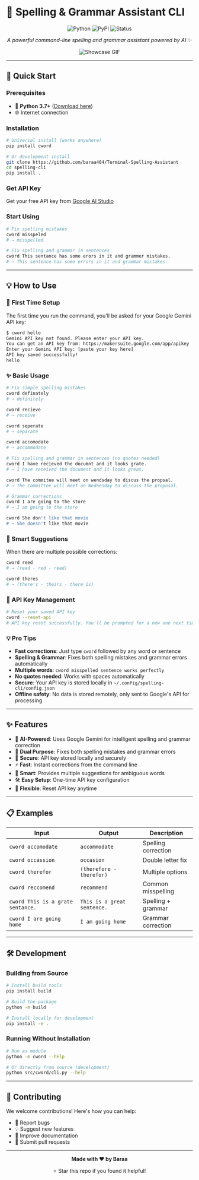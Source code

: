 # 📝 Spelling & Grammar Assistant CLI

<div align="center">

![Python](https://img.shields.io/badge/python-3.7+-blue.svg)
![PyPI](https://img.shields.io/badge/PyPI-cword-blue.svg)
![Status](https://img.shields.io/badge/status-active-success.svg)

*A powerful command-line spelling and grammar assistant powered by AI* ✨

![Showcase GIF](https://github.com/baraa404/Terminal-Spelling-Assistant/blob/main/showcases.gif)

</div>

---

## 🚀 Quick Start

### Prerequisites
- 🐍 **Python 3.7+** ([Download here](https://python.org/downloads/))
- 🌐 Internet connection

### Installation
```bash
# Universal install (works anywhere)
pip install cword

# Or development install
git clone https://github.com/baraa404/Terminal-Spelling-Assistant
cd spelling-cli
pip install .
```

### Get API Key
Get your free API key from [Google AI Studio](https://makersuite.google.com/app/apikey)

### Start Using
```bash
# Fix spelling mistakes
cword misspeled
# → misspelled

# Fix spelling and grammar in sentences
cword This sentance has some erors in it and grammer mistakes.
# → This sentence has some errors in it and grammar mistakes.
```

---

## 💡 How to Use

### 🔧 First Time Setup
The first time you run the command, you'll be asked for your Google Gemini API key:

```bash
$ cword hello
Gemini API key not found. Please enter your API key.
You can get an API key from: https://makersuite.google.com/app/apikey
Enter your Gemini API key: [paste your key here]
API key saved successfully!
hello
```

### ✨ Basic Usage
```bash
# Fix simple spelling mistakes
cword definately
# → definitely

cword recieve  
# → receive

cword seperate
# → separate

cword accomodate
# → accommodate

# Fix spelling and grammar in sentences (no quotes needed)
cword I have recieved the documnt and it looks grate.
# → I have received the document and it looks great.

cword The commitee will meet on wendsday to discus the propsal.
# → The committee will meet on Wednesday to discuss the proposal.

# Grammar corrections
cword I are going to the store
# → I am going to the store

cword She don't like that movie
# → She doesn't like that movie
```

### 🎯 Smart Suggestions
When there are multiple possible corrections:
```bash
cword reed
# → (read - red - reed)

cword theres
# → (there's - theirs - there is)
```

### 🔄 API Key Management
```bash
# Reset your saved API key
cword --reset-api
# API key reset successfully. You'll be prompted for a new one next time.
```

### 💡 Pro Tips
- **Fast corrections**: Just type `cword` followed by any word or sentence
- **Spelling & Grammar**: Fixes both spelling mistakes and grammar errors automatically
- **Multiple words**: `cword misspelled sentence works perfectly` 
- **No quotes needed**: Works with spaces automatically
- **Secure**: Your API key is stored locally in `~/.config/spelling-cli/config.json`
- **Offline safety**: No data is stored remotely, only sent to Google's API for processing

---

## ✨ Features

- 🤖 **AI-Powered**: Uses Google Gemini for intelligent spelling and grammar correction
- 📝 **Dual Purpose**: Fixes both spelling mistakes and grammar errors
- 🔐 **Secure**: API key stored locally and securely
- ⚡ **Fast**: Instant corrections from the command line
- 🎯 **Smart**: Provides multiple suggestions for ambiguous words
- 🛠️ **Easy Setup**: One-time API key configuration
- 🔄 **Flexible**: Reset API key anytime

---

## 📋 Examples

| Input | Output | Description |
|-------|--------|-------------|
| `cword accomodate` | `accommodate` | Spelling correction |
| `cword occassion` | `occasion` | Double letter fix |
| `cword therefor` | `(therefore - therefor)` | Multiple options |
| `cword reccomend` | `recommend` | Common misspelling |
| `cword This is a grate sentance.` | `This is a great sentence.` | Spelling + grammar |
| `cword I are going home` | `I am going home` | Grammar correction |

---

## 🛠️ Development

### Building from Source

```bash
# Install build tools
pip install build

# Build the package
python -m build

# Install locally for development
pip install -e .
```

### Running Without Installation

```bash
# Run as module
python -m cword --help

# Or directly from source (development)
python src/cword/cli.py --help
```

---

## 🤝 Contributing

We welcome contributions! Here's how you can help:

- 🐛 Report bugs
- 💡 Suggest new features
- 📝 Improve documentation  
- 🔧 Submit pull requests

---

<div align="center">

**Made with ❤️ by Baraa**

⭐ Star this repo if you found it helpful!

</div>
